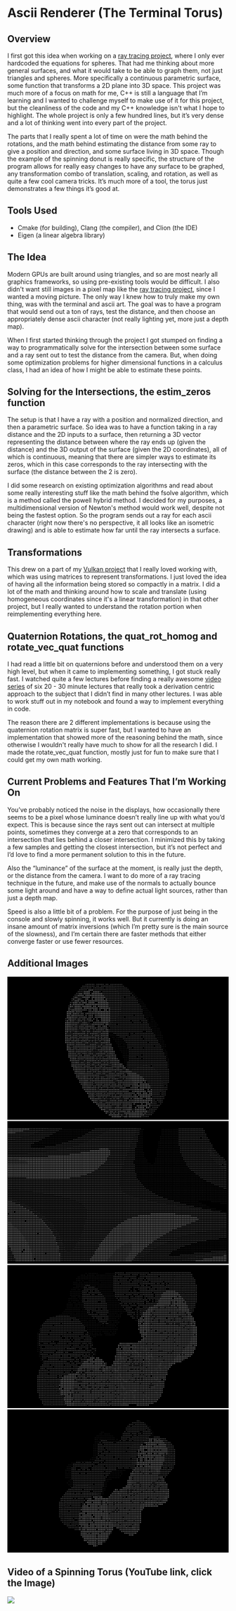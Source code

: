# Ascii Renderer (The Terminal Torus)

## Overview

I first got this idea when working on a [ray tracing project](https://github.com/njbizzle/RayTracingInOneWeekend), where I only ever hardcoded the equations for spheres. That had me thinking about more general surfaces, and what it would take to be able to graph them, not just triangles and spheres. More specifically a continuous parametric surface, some function that transforms a 2D plane into 3D space. This project was much more of a focus on math for me, C++ is still a language that I’m learning and I wanted to challenge myself to make use of it for this project, but the cleanliness of the code and my C++ knowledge isn't what I hope to highlight. The whole project is only a few hundred lines, but it’s very dense and a lot of thinking went into every part of the project. 

The parts that I really spent a lot of time on were the math behind the rotations, and the math behind estimating the distance from some ray to give a position and direction, and some surface living in 3D space. Though the example of the spinning donut is really specific, the structure of the program allows for really easy changes to have any surface to be graphed, any transformation combo of translation, scaling, and rotation, as well as quite a few cool camera tricks. It’s much more of a tool, the torus just demonstrates a few things it’s good at.

## Tools Used

- Cmake (for building), Clang (the compiler), and Clion (the IDE)
- Eigen (a linear algebra library)

## The Idea

Modern GPUs are built around using triangles, and so are most nearly all graphics frameworks, so using pre-existing tools would be difficult. I also didn't want still images in a pixel map like the [ray tracing project](https://github.com/njbizzle/RayTracingInOneWeekend), since I wanted a moving picture. The only way I knew how to truly make my own thing, was with the terminal and ascii art. The goal was to have a program that would send out a ton of rays, test the distance, and then choose an appropriately dense ascii character (not really lighting yet, more just a depth map).

When I first started thinking through the project I got stumped on finding a way to programmatically solve for the intersection between some surface and a ray sent out to test the distance from the camera. But, when doing some optimization problems for higher dimensional functions in a calculus class, I had an idea of how I might be able to estimate these points.

## Solving for the Intersections, the estim_zeros function

The setup is that I have a ray with a position and normalized direction, and then a parametric surface. So idea was to have a function taking in a ray distance and the 2D inputs to a surface, then returning a 3D vector representing the distance between where the ray ends up (given the distance) and the 3D output of the surface (given the 2D coordinates), all of which is continuous, meaning that there are simpler ways to estimate its zeros, which in this case corresponds to the ray intersecting with the surface (the distance between the 2 is zero).

I did some research on existing optimization algorithms and read about some really interesting stuff like the math behind the fsolve algorithm, which is a method called the powell hybrid method. I decided for my purposes, a multidimensional version of Newton's method would work well, despite not being the fastest option. So the program sends out a ray for each ascii character (right now there's no perspective, it all looks like an isometric drawing) and is able to estimate how far until the ray intersects a surface.

## Transformations

This drew on a part of my [Vulkan project](https://github.com/njbizzle/VulkanTutorial) that I really loved working with, which was using matrices to represent transformations. I just loved the idea of having all the information being stored so compactly in a matrix. I did a lot of the math and thinking around how to scale and translate (using homogeneous coordinates since it's a linear transformation) in that other project, but I really wanted to understand the rotation portion when reimplementing everything here.

## Quaternion Rotations, the quat_rot_homog and rotate_vec_quat functions

I had read a little bit on quaternions before and understood them on a very high level, but when it came to implementing something, I got stuck really fast. I watched quite a few lectures before finding a really awesome [video series](https://youtube.com/playlist?list=PLpzmRsG7u_gr0FO12cBWj-15_e0yqQQ1U&si=c61z5-dsT5mNspKx) of six 20 - 30 minute lectures that really took a derivation centric approach to the subject that I didn’t find in many other lectures. I was able to work stuff out in my notebook and found a way to implement everything in code. 

The reason there are 2 different implementations is because using the quaternion rotation matrix is super fast, but I wanted to have an implementation that showed more of the reasoning behind the math, since otherwise I wouldn't really have much to show for all the research I did. I made the rotate_vec_quat function, mostly just for fun to make sure that I could get my own math working. 

## Current Problems and Features That I’m Working On

You’ve probably noticed the noise in the displays, how occasionally there seems to be a pixel whose luminance doesn’t really line up with what you’d expect. This is because since the rays sent out can intersect at multiple points, sometimes they converge at a zero that corresponds to an intersection that lies behind a closer intersection. I minimized this by taking a few samples and getting the closest intersection, but it’s not perfect and I’d love to find a more permanent solution to this in the future.

Also the “luminance” of the surface at the moment, is really just the depth, or the distance from the camera. I want to do more of a ray tracing technique in the future, and make use of the normals to actually bounce some light around and have a way to define actual light sources, rather than just a depth map.

Speed is also a little bit of a problem. For the purpose of just being in the console and slowly spinning, it works well. But it currently is doing an insane amount of matrix inversions (which I’m pretty sure is the main source of the slowness), and I’m certain there are faster methods that either converge faster or use fewer resources.

## Additional Images

![](AsciiShapes/torus.png)
![](AsciiShapes/sin_uv_close_up.png)
![](AsciiShapes/wavy_torus_hor_16_close_up.png)
![](AsciiShapes/wavy_torus_strange.png)

## Video of a Spinning Torus (YouTube link, click the Image)

[![](https://img.youtube.com/vi/IRFWIjq2v08/0.jpg)](https://www.youtube.com/watch?v=IRFWIjq2v08)
